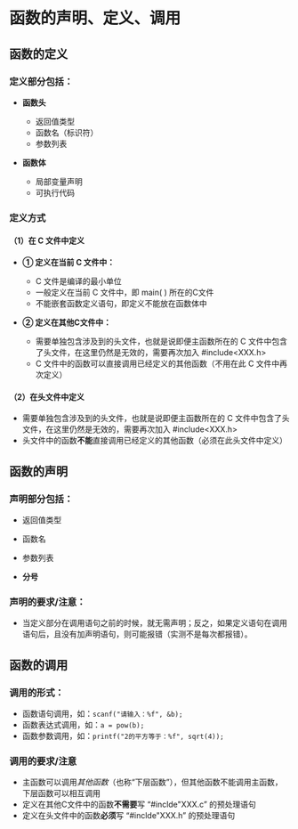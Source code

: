 # 函数的声明、定义、调用

## 函数的定义

### 定义部分包括：

+ **函数头**

  + 返回值类型
  + 函数名（标识符）
  + 参数列表

+ **函数体**

  + 局部变量声明
  + 可执行代码

### 定义方式

#### （1）在 C 文件中定义

+ **① 定义在当前 C 文件中：**

  + C 文件是编译的最小单位
  + 一般定义在当前 C 文件中，即 main( ) 所在的C文件
  + 不能嵌套函数定义语句，即定义不能放在函数体中

+ **② 定义在其他C文件中：**

  + 需要单独包含涉及到的头文件，也就是说即便主函数所在的 C 文件中包含了头文件，在这里仍然是无效的，需要再次加入 #include<XXX.h>
  + C 文件中的函数可以直接调用已经定义的其他函数（不用在此 C 文件中再次定义）

#### （2）在头文件中定义

+ 需要单独包含涉及到的头文件，也就是说即便主函数所在的 C 文件中包含了头文件，在这里仍然是无效的，需要再次加入 #include<XXX.h>
+ 头文件中的函数**不能**直接调用已经定义的其他函数（必须在此头文件中定义）

 

## 函数的声明

### 声明部分包括：

+ 返回值类型
+ 函数名
+ 参数列表

+ **分号**

### 声明的要求/注意：

+ 当定义部分在调用语句之前的时候，就无需声明；反之，如果定义语句在调用语句后，且没有加声明语句，则可能报错（实测不是每次都报错）。

## 函数的调用

### 调用的形式：

+ 函数语句调用，如：`scanf("请输入：%f", &b);`
+ 函数表达式调用，如：`a = pow(b);`
+ 函数参数调用，如：`printf("2的平方等于：%f", sqrt(4));`

### 调用的要求/注意

+ 主函数可以调用*其他函数*（也称“下层函数”），但其他函数不能调用主函数，下层函数可以相互调用
+ 定义在其他C文件中的函数**不需要**写 “#inclde"XXX.c” 的预处理语句
+ 定义在头文件中的函数**必须**写 “#inclde"XXX.h” 的预处理语句